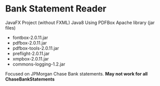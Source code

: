 
# Bank Statement Reader


JavaFX Project (without FXML) Java8
Using PDFBox Apache library (jar files)
- fontbox-2.0.11.jar
- pdfbox-2.0.11.jar
- pdfbox-tools-2.0.11.jar
- preflight-2.0.11.jar
- xmpbox-2.0.11.jar
- commons-logging-1.2.jar

Focused on JPMorgan Chase Bank statements.
__May not work for all ChaseBankStatements__